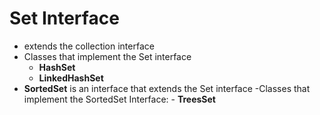 # Set Interface
- extends the collection interface
- Classes that implement the Set interface
    - **HashSet**
    - **LinkedHashSet** 
- **SortedSet** is an interface that extends the Set interface
    -Classes that implement the SortedSet Interface:
        - **TreesSet** 